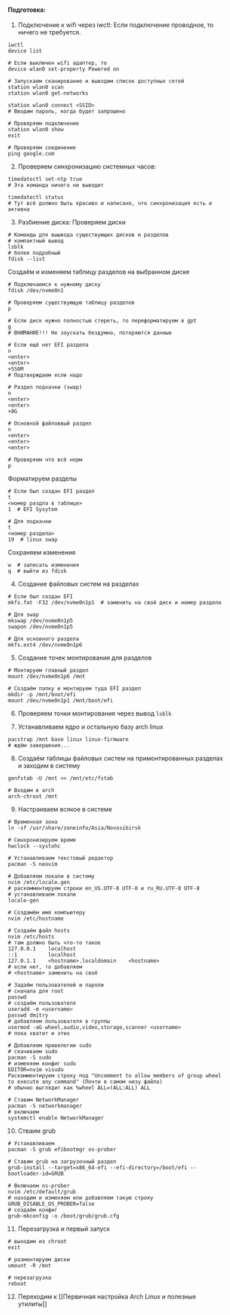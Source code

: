 
#### __Подготовка:__
1) Подключение к wifi через iwctl:
Если подключение проводное, то ничего не требуется.
```
iwctl
device list

# Если выключен wifi адаптер, то
device wlan0 set-property Powered on

# Запускаем сканирование и выводим список доступных сетей
station wlan0 scan
station wlan0 get-networks

station wlan0 connect <SSID>
# Вводим пароль, когда будет запрошено

# Проверяем подключение
station wlan0 show
exit

# Проверяем соединение
ping google.com
```

2) Проверяем синхронизацию системных часов:
```
timedatectl set-ntp true
# Эта команда ничего не выводит

timedatectl status
# Тут всё должно быть красиво и написано, что синхронизация есть и активна
```

3) Разбиение диска:
Проверяем диски
```
# Команды для выывода существующих дисков и разделов
# компактный вывод
lsblk
# более подробный
fdisk --list
```

Создаём и изменяем таблицу разделов на выбранном диске
```
# Подключаемся к нужному диску
fdisk /dev/nvme0n1

# Проверяем существующую таблицу разделов
p

# Если диск нужно полностью стереть, то переформатируем в gpt
g
# ВНИМАНИЕ!!! Не заускать бездумно, потеряются данные

# Если ещё нет EFI раздела
n
<enter>
<enter>
+550M
# Подтверждаем если надо

# Раздел подкачки (swap)
n
<enter>
<enter>
+8G

# Основной файловвый раздел
n
<enter>
<enter>
<enter>

# Проверяем что всё норм
p
```

Форматируем разделы
```
# Если был создан EFI раздел
t
<номер раздла в таблице>
1  # EFI Sysytem

# Для подкачки
t
<номер раздела>
19  # linux swap
```

Сохраняем изменения
```
w  # записать изменения
q  # выйти из fdisk
```

4) Создание файловых систем на разделах
```
# Если был создан EFI
mkfs.fat -F32 /dev/nvme0n1p1  # заменить на свой диск и номер раздела

# Для swap
mkswap /dev/nvme0n1p5
swapon /dev/nvme0n1p5

# Для основного раздела
mkfs.ext4 /dev/nvme0n1p6
```

5) Создание точек монтирования для разделов
```
# Монтируем главный раздел
mount /dev/nvme0n1p6 /mnt

# Создаём папку и монтируем туда EFI раздел
mkdir -p /mnt/boot/efi
mount /dev/nvme0n1p1 /mnt/boot/efi
```

6) Проверяем точки монтирования через вывод `lsblk`

7) Устанавливаем ядро и остальную базу arch linux
```
pacstrap /mnt base linux linux-firmware
# ждём завершения...
```

8) Создаём таблицы файловых систем на примонтированных разделах и заходим в систему
```
genfstab -U /mnt >> /mnt/etc/fstab

# Входим в arch
arch-chroot /mnt
```

9) Настраиваем всякое в системе
```
# Временная зона
ln -sf /usr/share/zoneinfo/Asia/Novosibirsk

# Синхронизируем время
hwclock --systohc

# Устанавливаем текстовый редактор
pacman -S neovim

# Добавляем локали в систему
nvim /etc/locale.gen
# раскомментируем строки en_US.UTF-8 UTF-8 и ru_RU.UTF-8 UTF-8
# устанавливаем локали
locale-gen

# Создамём имя компьютеру
nvim /etc/hostname

# Создаём файл hosts
nvim /etc/hosts
# там должно быть что-то такое
127.0.0.1    localhost
::1          localhost
127.0.1.1    <hostname>.localdomain    <hostname>
# если нет, то добавляем
# <hostname> заменить на своё

# Задаём пользователей и пароли
# сначала для root
passwd
# создаём пользователя
useradd -m <username>
passwd dmitry
# добавляем пользователя в группы
usermod -aG wheel,audio,video,storage,scanner <username>
# пока хватит и этих

# Добавляем привелегии sudo
# скачиваем sudo
pacman -S sudo
# изменяем конфиг sudo
EDITOR=nvim visudo
Раскомментируем строку под "Uncomment to allow members of group wheel to execute any command" (Почти в самом низу файла)
# обычно выглядит как %wheel ALL=(ALL:ALL) ALL

# Ставим NetworkManager
pacman -S networkmanager
# включаем
systemctl enable NetworkManager
```

10) Стваим grub
```
# Устанавливаем
pacman -S grub efibootmgr os-prober

# Ставим grub на загрузочный раздел
grub-install --target=x86_64-efi --efi-directory=/boot/efi --bootloader-id=GRUB

# Включаем os-prober
nvim /etc/default/grub
# находим и изменяем или добавляем такую строку
GRUB_DISABLE_OS_PROBER=false
# создаём конфиг
grub-mkconfig -o /boot/grub/grub.cfg
```

11) Перезагрузка и первый запуск
```
# выходим из chroot
exit

# размонтируем диски
umount -R /mnt

# перезагрузка
reboot
```

12) Переходим к [[Первичная настройка Arch Linux и полезные утилиты]]
